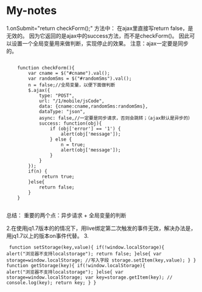 # My-notes
1.onSubmit="return checkForm();" 方法中：
在ajax里直接写return false，是无效的。
因为它返回的是ajax中的success方法，而不是checkForm()。
因此可以设置一个全局变量用来做判断，实现停止的效果。
注意：ajax一定要是同步的。
<pre>
<code>
    function checkForm(){
        var cname = $("#cname").val();
        var randomSms = $("#randomSms").val();
        n = false;//全局变量，以便下面做判断
        $.ajax({
            type: "POST",
            url: "/1/mobile/jsCode",
            data: {cname:cname,randomSms:randomSms},
            dataType: "json",
            async: false,//一定要是同步请求，否则会跳转；（ajax默认是异步的）
            success: function(obj){
                if (obj['error'] == '1') {
                    alert(obj['message']);
                } else {
                    n = true;
                    alert(obj['message']);
                }
            }
        });
        if(n) {
             return true;
        }else{
            return false;
        }
    }
    </code>
</pre>
总结：
重要的两个点：异步请求  +  全局变量的判断

2.在使用jq1.7版本的的情况下，用live绑定第二次触发的事件无效，解决办法是，用jq1.7以上的版本on事件代替。
3.<pre><code>
function setStorage(key,value){
        if(!window.localStorage){
            alert("浏览器不支持localstorage");
            return false;
        }else{
            var storage=window.localStorage;
            //写入字段
            storage.setItem(key,value);
        }
    }
    function getStorage(key){
        if(!window.localStorage){
            alert("浏览器不支持localstorage");
        }else{
            var storage=window.localStorage;
            var key=storage.getItem(key);
//            console.log(key);
            return key;
        }
}
</code></pre>
